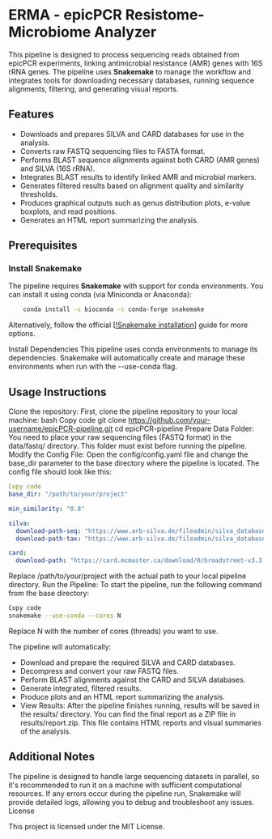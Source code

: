# ERMA - epicPCR Resistome-Microbiome Analyzer

This pipeline is designed to process sequencing reads obtained from epicPCR experiments, linking antimicrobial resistance (AMR) genes with 16S rRNA genes. The pipeline uses **Snakemake** to manage the workflow and integrates tools for downloading necessary databases, running sequence alignments, filtering, and generating visual reports.

## Features
- Downloads and prepares SILVA and CARD databases for use in the analysis.
- Converts raw FASTQ sequencing files to FASTA format.
- Performs BLAST sequence alignments against both CARD (AMR genes) and SILVA (16S rRNA).
- Integrates BLAST results to identify linked AMR and microbial markers.
- Generates filtered results based on alignment quality and similarity thresholds.
- Produces graphical outputs such as genus distribution plots, e-value boxplots, and read positions.
- Generates an HTML report summarizing the analysis.

## Prerequisites

### Install Snakemake
The pipeline requires **Snakemake** with support for conda environments. You can install it using conda (via Miniconda or Anaconda):

```bash
	conda install -c bioconda -c conda-forge snakemake
```

Alternatively, follow the official [[!Snakemake installation](https://snakemake.readthedocs.io/en/stable/getting_started/installation.html)] guide for more options.

Install Dependencies
This pipeline uses conda environments to manage its dependencies. Snakemake will automatically create and manage these environments when run with the 
--use-conda 
flag.

## Usage Instructions

Clone the repository: First, clone the pipeline repository to your local machine:
bash
Copy code
git clone https://github.com/your-username/epicPCR-pipeline.git
cd epicPCR-pipeline
Prepare Data Folder: You need to place your raw sequencing files (FASTQ format) in the data/fastq/ directory. This folder must exist before running the pipeline.
Modify the Config File: Open the config/config.yaml file and change the base_dir parameter to the base directory where the pipeline is located. The config file should look like this:
```yaml
Copy code
base_dir: "/path/to/your/project"

min_similarity: "0.8"

silva:
  download-path-seq: "https://www.arb-silva.de/fileadmin/silva_databases/current/Exports/SILVA_138.2_LSUParc_tax_silva.fasta.gz"
  download-path-tax: "https://www.arb-silva.de/fileadmin/silva_databases/current/Exports/taxonomy/taxmap_slv_lsu_parc_138.2.txt.gz"

card:
  download-path: "https://card.mcmaster.ca/download/0/broadstreet-v3.3.0.tar.bz2"
```
Replace /path/to/your/project with the actual path to your local pipeline directory.
Run the Pipeline: To start the pipeline, run the following command from the base directory:

```bash
Copy code
snakemake --use-conda --cores N
```
Replace N with the number of cores (threads) you want to use.

The pipeline will automatically:

- Download and prepare the required SILVA and CARD databases.
- Decompress and convert your raw FASTQ files.
- Perform BLAST alignments against the CARD and SILVA databases.
- Generate integrated, filtered results.
- Produce plots and an HTML report summarizing the analysis.
- View Results: After the pipeline finishes running, results will be saved in the results/ directory. You can find the final report as a ZIP file in results/report.zip. This file contains HTML reports and visual summaries of the analysis.

## Additional Notes

The pipeline is designed to handle large sequencing datasets in parallel, so it's recommended to run it on a machine with sufficient computational resources.
If any errors occur during the pipeline run, Snakemake will provide detailed logs, allowing you to debug and troubleshoot any issues.
License

This project is licensed under the MIT License.
